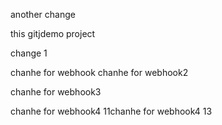 another change

this gitjdemo project

change 1

chanhe for webhook
chanhe for webhook2

chanhe for webhook3

chanhe for webhook4
11chanhe for webhook4
13



